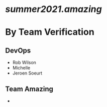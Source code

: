# *summer2021.amazing*

# **By Team Verification**

## DevOps
- Rob Wilson
- Michelle
- Jeroen Soeurt

## Team Amazing
- 

